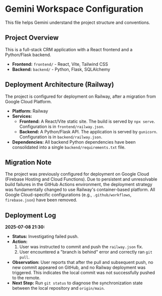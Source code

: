# Gemini Workspace Configuration

This file helps Gemini understand the project structure and conventions.

## Project Overview

This is a full-stack CRM application with a React frontend and a Python/Flask backend.

-   **Frontend:** `frontend/` - React, Vite, Tailwind CSS
-   **Backend:** `backend/` - Python, Flask, SQLAlchemy

## Deployment Architecture (Railway)

The project is configured for deployment on Railway, after a migration from Google Cloud Platform.

-   **Platform:** Railway
-   **Services:**
    -   **Frontend:** A React/Vite static site. The build is served by `npx serve`. Configuration is in `frontend/railway.json`.
    -   **Backend:** A Python/Flask API. The application is served by `gunicorn`. Configuration is in `backend/railway.json`.
-   **Dependencies:** All backend Python dependencies have been consolidated into a single `backend/requirements.txt` file.

## Migration Note

The project was previously configured for deployment on Google Cloud (Firebase Hosting and Cloud Functions). Due to persistent and unresolvable build failures in the GitHub Actions environment, the deployment strategy was fundamentally changed to use Railway's container-based platform. All Google Cloud-specific configurations (e.g., `.github/workflows`, `firebase.json`) have been removed.

## Deployment Log

**2025-07-08 21:30:**
- **Status:** Investigating failed push.
- **Action:**
    1. User was instructed to commit and push the `railway.json` fix.
    2. User encountered a "branch is behind" error and correctly ran `git pull`.
- **Observation:** User reports that after the pull and subsequent push, no new commit appeared on GitHub, and no Railway deployment was triggered. This indicates the local commit was not successfully pushed to the remote.
- **Next Step:** Run `git status` to diagnose the synchronization state between the local repository and `origin/main`.
